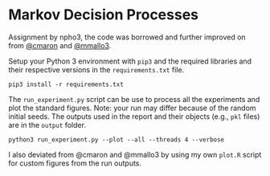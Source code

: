 # Markov Decision Processes

Assignment by npho3, the code was borrowed and further improved on from [@cmaron](https://github.com/cmaron/CS-7641-assignments) and [@mmallo3](https://github.gatech.edu/mmallo3/CS7641_Project4).

Setup your Python 3 environment with `pip3` and the required libraries and their respective versions in the `requirements.txt` file.

```
pip3 install -r requirements.txt
```

The `run_experiment.py` script can be use to process all the experiments and plot the standard figures. Note: your run may differ because of the random initial seeds. The outputs used in the report and their objects (e.g., `pkl` files) are in the `output` folder.

```
python3 run_experiment.py --plot --all --threads 4 --verbose
```

I also deviated from @cmaron and @mmallo3 by using my own `plot.R` script for custom figures from the run outputs.
